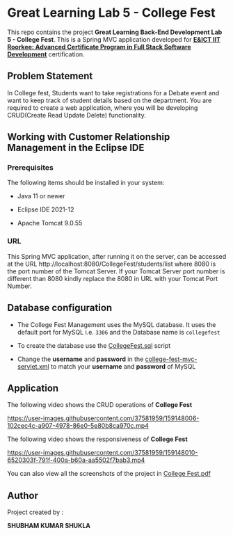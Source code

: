#  Great Learning Lab 5 - College Fest

This repo contains the project **Great Learning Back-End Development Lab 5 - College Fest**. This is a Spring MVC application developed for [**E&ICT IIT Roorkee: Advanced Certificate Program in Full Stack Software Development**](https://www.greatlearning.in/advanced-certification-full-stack-software-development-iit-roorkee) certification.

##  Problem Statement

In College fest, Students want to take registrations for a Debate event and want to keep track of student details based on the department. You are required to create a web application, where you will be developing CRUD(Create Read Update Delete) functionality.

##  Working with Customer Relationship Management in the Eclipse IDE

###  Prerequisites

The following items should be installed in your system:

* Java 11 or newer

* Eclipse IDE 2021-12

* Apache Tomcat 9.0.55

###  URL

This Spring MVC application, after running it on the server, can be accessed at the URL http://localhost:8080/CollegeFest/students/list where 8080 is the port number of the Tomcat Server. If your Tomcat Server port number is different than 8080 kindly replace the 8080 in URL with your Tomcat Port Number.

##  Database configuration

- The College Fest Management uses the MySQL database. It uses the default port for MySQL i.e. `3306` and the Database name is `collegefest`

- To create the database use the [CollegeFest.sql](https://github.com/shubhamshukla7794/ShubhamKShukla_Spring_MVCLabSolution/blob/main/CollegeFest.sql "CollegeFest.sql") script

- Change the **username** and **password** in the [college-fest-mvc-servlet.xml](https://github.com/shubhamshukla7794/ShubhamKShukla_Spring_MVCLabSolution/blob/main/CollegeFest/src/main/webapp/WEB-INF/college-fest-mvc-servlet.xml "college-fest-mvc-servlet.xml") to match your **username** and **password** of MySQL

##  Application

The following video shows the CRUD operations of **College Fest**

https://user-images.githubusercontent.com/37581959/159148006-102cec4c-a907-4978-86e0-5e80b8ca970c.mp4

The following video shows the responsiveness of **College Fest**

https://user-images.githubusercontent.com/37581959/159148010-6520303f-791f-400a-b60a-aa5502f7bab3.mp4

You can also view all the screenshots of the project in [College Fest.pdf](https://github.com/shubhamshukla7794/ShubhamKShukla_Spring_MVCLabSolution/blob/main/College%20Fest.pdf "College Fest.pdf")

##  Author

Project created by :

**SHUBHAM KUMAR SHUKLA**

